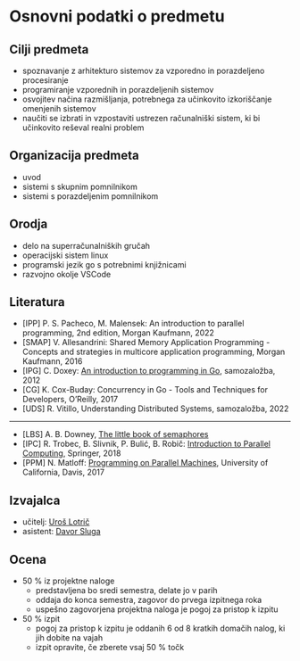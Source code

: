 # Osnovni podatki o predmetu

## Cilji predmeta

- spoznavanje z arhitekturo sistemov za vzporedno in porazdeljeno procesiranje
- programiranje vzporednih in porazdeljenih sistemov
- osvojitev načina razmišljanja, potrebnega za učinkovito izkoriščanje omenjenih sistemov
- naučiti se izbrati in vzpostaviti ustrezen računalniški sistem, ki bi učinkovito reševal realni problem

## Organizacija predmeta

- uvod
- sistemi s skupnim pomnilnikom
- sistemi s porazdeljenim pomnilnikom

## Orodja

- delo na superračunalniških gručah
- operacijski sistem linux
- programski jezik go s potrebnimi knjižnicami
- razvojno okolje VSCode

## Literatura

- [IPP] P. S. Pacheco, M. Malensek: An introduction to parallel programming, 2nd edition, Morgan Kaufmann, 2022
- [SMAP] V. Allesandrini: Shared Memory Application Programming - Concepts and strategies in multicore application programming, Morgan Kaufmann, 2016
- [IPG] C. Doxey: [An introduction to programming in Go](https://www.golang-book.com/books/intro), samozaložba, 2012
- [CG] K. Cox-Buday: Concurrency in Go - Tools and Techniques for Developers, O’Reilly, 2017
- [UDS] R. Vitillo, Understanding Distributed Systems, samozaložba, 2022

---

- [LBS] A. B. Downey, [The little book of semaphores](https://greenteapress.com/semaphores/LittleBookOfSemaphores.pdf)
- [IPC] R. Trobec, B. Slivnik, P. Bulić, B. Robič: [Introduction to Parallel Computing](https://ucilnica.fri.uni-lj.si/pluginfile.php/132969/mod_resource/content/1/Introduction%2Bto%2BParallel%2BComputing.pdf), Springer, 2018
- [PPM] N. Matloff: [Programming on Parallel Machines](http://heather.cs.ucdavis.edu/~matloff/158/PLN/ParProcBook.pdf), University of California, Davis, 2017

## Izvajalca

- učitelj: [Uroš Lotrič](https://fri.uni-lj.si/sl/o-fakulteti/osebje/uros-lotric)
- asistent: [Davor Sluga](https://fri.uni-lj.si/sl/o-fakulteti/osebje/davor-sluga)

## Ocena

- 50 % iz projektne naloge
  - predstavljena bo sredi semestra, delate jo v parih
  - oddaja do konca semestra, zagovor do prvega izpitnega roka
  - uspešno zagovorjena projektna naloga je pogoj za pristop k izpitu
- 50 % izpit
  - pogoj za pristop k izpitu je oddanih 6 od 8 kratkih domačih nalog, ki jih dobite na vajah 
  - izpit opravite, če zberete vsaj 50 % točk
